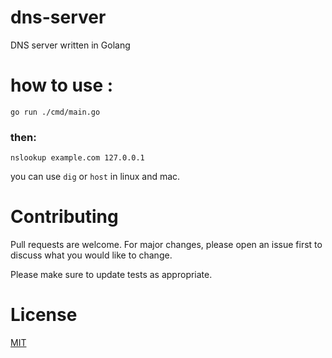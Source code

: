 # dns-server
DNS server written in Golang

# how to use :

```
go run ./cmd/main.go
```

### then:
```
nslookup example.com 127.0.0.1
```

you can use `dig` or `host` in linux and mac.



# Contributing
Pull requests are welcome. For major changes, please open an issue first to discuss what you would like to change.

Please make sure to update tests as appropriate.

# License
[MIT](https://choosealicense.com/licenses/mit/)
